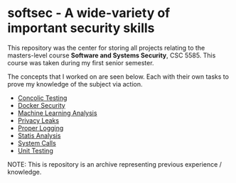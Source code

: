 # softsec - A wide-variety of important security skills

This repository was the center for storing all projects relating to the masters-level course **Software and Systems Security**, CSC 5585. This course was taken during my first senior semester.

The concepts that I worked on are seen below. Each with their own tasks to prove my knowledge of the subject via action.

 * [Concolic Testing](https://github.com/justincpresley/softsec/tree/master/concolic_testing)
 * [Docker Security](https://github.com/justincpresley/softsec/tree/master/docker_security)
 * [Machine Learning Analysis](https://github.com/justincpresley/softsec/tree/master/ml_analysis)
 * [Privacy Leaks](https://github.com/justincpresley/softsec/tree/master/privacy_leaks)
 * [Proper Logging](https://github.com/justincpresley/softsec/tree/master/proper_logging)
 * [Statis Analysis](https://github.com/justincpresley/softsec/tree/master/static_analysis)
 * [System Calls](https://github.com/justincpresley/softsec/tree/master/system_calls)
 * [Unit Testing](https://github.com/justincpresley/softsec/tree/master/unit_testing)

NOTE: This is repository is an archive representing previous experience / knowledge.
